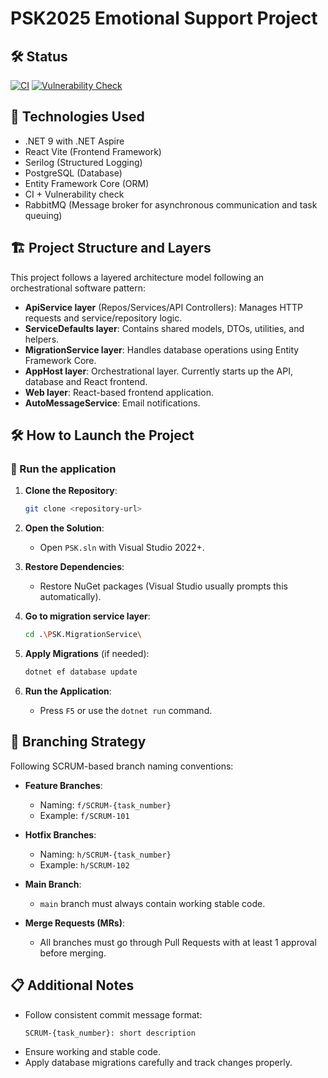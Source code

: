 ﻿# PSK2025 Emotional Support Project

## 🛠️ Status

[![CI](https://github.com/Cioperis/PSK2025/actions/workflows/CI.yml/badge.svg)](https://github.com/Cioperis/PSK2025/actions/workflows/CI.yml)
[![Vulnerability Check](https://github.com/Cioperis/PSK2025/actions/workflows/Vuln-Check.yml/badge.svg)](https://github.com/Cioperis/PSK2025/actions/workflows/Vuln-Check.yml)

## 🚀 Technologies Used
- .NET 9 with .NET Aspire
- React Vite (Frontend Framework)
- Serilog (Structured Logging)
- PostgreSQL (Database)
- Entity Framework Core (ORM)
- CI + Vulnerability check
- RabbitMQ (Message broker for asynchronous communication and task queuing)

## 🏗️ Project Structure and Layers
This project follows a layered architecture model following an orchestrational software pattern:

- **ApiService layer** (Repos/Services/API Controllers): Manages HTTP requests and service/repository logic.
- **ServiceDefaults layer**: Contains shared models, DTOs, utilities, and helpers.
- **MigrationService layer**: Handles database operations using Entity Framework Core.
- **AppHost layer**: Orchestrational layer. Currently starts up the API, database and React frontend.
- **Web layer**: React-based frontend application.
- **AutoMessageService**: Email notifications.

## 🛠️ How to Launch the Project

### 🚀 Run the application 
1. **Clone the Repository**:
    ```bash
    git clone <repository-url>
    ```

2. **Open the Solution**:
    - Open `PSK.sln` with Visual Studio 2022+.

3. **Restore Dependencies**:
    - Restore NuGet packages (Visual Studio usually prompts this automatically).

4. **Go to migration service layer**:
    ```bash
    cd .\PSK.MigrationService\
    ```

5. **Apply Migrations** (if needed):
    ```bash
    dotnet ef database update
    ```

6. **Run the Application**:
    - Press `F5` or use the `dotnet run` command.

## 🌳 Branching Strategy

Following SCRUM-based branch naming conventions:

- **Feature Branches**:
  - Naming: `f/SCRUM-{task_number}`
  - Example: `f/SCRUM-101`

- **Hotfix Branches**:
  - Naming: `h/SCRUM-{task_number}`
  - Example: `h/SCRUM-102`

- **Main Branch**:
  - `main` branch must always contain working stable code.

- **Merge Requests (MRs)**:
  - All branches must go through Pull Requests with at least 1 approval before merging.

## 📋 Additional Notes
- Follow consistent commit message format:
  ```
  SCRUM-{task_number}: short description
  ```
- Ensure working and stable code.
- Apply database migrations carefully and track changes properly.